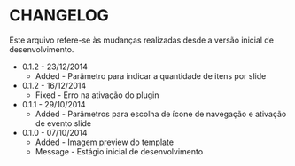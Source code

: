 CHANGELOG
=============

Este arquivo refere-se às mudanças realizadas desde a versão inicial de desenvolvimento.

* 0.1.2 - 23/12/2014
  * Added - Parâmetro para indicar a quantidade de itens por slide
* 0.1.2 - 16/12/2014
  * Fixed - Erro na ativação do plugin
* 0.1.1 - 29/10/2014
  * Added - Parâmetros para escolha de ícone de navegação e ativação de evento slide
* 0.1.0 - 07/10/2014
  * Added - Imagem preview do template
  * Message - Estágio inicial de desenvolvimento
